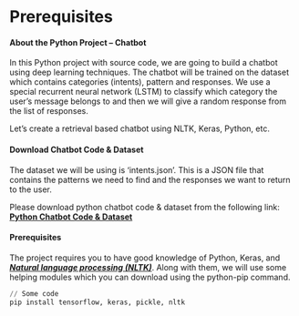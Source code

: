 # Prerequisites

#### About the Python Project – Chatbot

In this Python project with source code, we are going to build a chatbot using deep learning techniques. The chatbot will be trained on the dataset which contains categories (intents), pattern and responses. We use a special recurrent neural network (LSTM) to classify which category the user’s message belongs to and then we will give a random response from the list of responses.

Let’s create a retrieval based chatbot using NLTK, Keras, Python, etc.



#### Download Chatbot Code & Dataset

The dataset we will be using is ‘intents.json’. This is a JSON file that contains the patterns we need to find and the responses we want to return to the user.

Please download python chatbot code & dataset from the following link: [**Python Chatbot Code & Dataset**](https://data-flair.training/blogs/download-python-chatbot-data-project-source-code/)



#### Prerequisites

The project requires you to have good knowledge of Python, Keras, and [_**Natural language processing (NLTK)**_](https://www.nltk.org/). Along with them, we will use some helping modules which you can download using the python-pip command.

```python
// Some code
pip install tensorflow, keras, pickle, nltk
```

